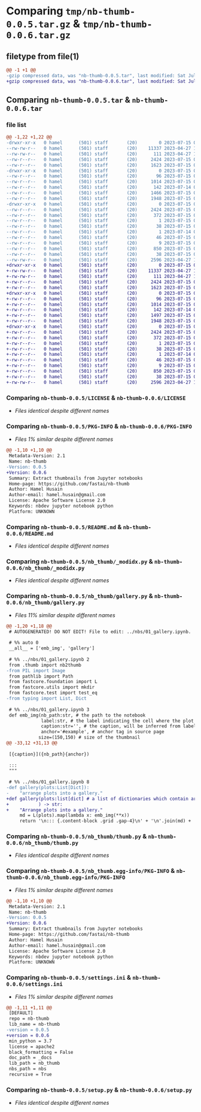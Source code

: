 # Comparing `tmp/nb-thumb-0.0.5.tar.gz` & `tmp/nb-thumb-0.0.6.tar.gz`

## filetype from file(1)

```diff
@@ -1 +1 @@
-gzip compressed data, was "nb-thumb-0.0.5.tar", last modified: Sat Jul 15 06:02:21 2023, max compression
+gzip compressed data, was "nb-thumb-0.0.6.tar", last modified: Sat Jul 15 06:06:21 2023, max compression
```

## Comparing `nb-thumb-0.0.5.tar` & `nb-thumb-0.0.6.tar`

### file list

```diff
@@ -1,22 +1,22 @@
-drwxr-xr-x   0 hamel      (501) staff       (20)        0 2023-07-15 06:02:21.318692 nb-thumb-0.0.5/
--rw-rw-r--   0 hamel      (501) staff       (20)    11337 2023-04-27 10:12:58.000000 nb-thumb-0.0.5/LICENSE
--rw-rw-r--   0 hamel      (501) staff       (20)      111 2023-04-27 10:12:58.000000 nb-thumb-0.0.5/MANIFEST.in
--rw-r--r--   0 hamel      (501) staff       (20)     2424 2023-07-15 06:02:21.318534 nb-thumb-0.0.5/PKG-INFO
--rw-r--r--   0 hamel      (501) staff       (20)     1623 2023-07-15 06:02:09.000000 nb-thumb-0.0.5/README.md
-drwxr-xr-x   0 hamel      (501) staff       (20)        0 2023-07-15 06:02:21.316984 nb-thumb-0.0.5/nb_thumb/
--rw-r--r--   0 hamel      (501) staff       (20)       96 2023-07-15 06:02:16.000000 nb-thumb-0.0.5/nb_thumb/__init__.py
--rw-r--r--   0 hamel      (501) staff       (20)     1014 2023-07-15 06:02:16.000000 nb-thumb-0.0.5/nb_thumb/_modidx.py
--rw-r--r--   0 hamel      (501) staff       (20)      142 2023-07-14 03:45:28.000000 nb-thumb-0.0.5/nb_thumb/core.py
--rw-r--r--   0 hamel      (501) staff       (20)     1466 2023-07-15 06:02:16.000000 nb-thumb-0.0.5/nb_thumb/gallery.py
--rw-r--r--   0 hamel      (501) staff       (20)     1948 2023-07-15 06:02:16.000000 nb-thumb-0.0.5/nb_thumb/thumb.py
-drwxr-xr-x   0 hamel      (501) staff       (20)        0 2023-07-15 06:02:21.318338 nb-thumb-0.0.5/nb_thumb.egg-info/
--rw-r--r--   0 hamel      (501) staff       (20)     2424 2023-07-15 06:02:20.000000 nb-thumb-0.0.5/nb_thumb.egg-info/PKG-INFO
--rw-r--r--   0 hamel      (501) staff       (20)      372 2023-07-15 06:02:21.000000 nb-thumb-0.0.5/nb_thumb.egg-info/SOURCES.txt
--rw-r--r--   0 hamel      (501) staff       (20)        1 2023-07-15 06:02:20.000000 nb-thumb-0.0.5/nb_thumb.egg-info/dependency_links.txt
--rw-r--r--   0 hamel      (501) staff       (20)       38 2023-07-15 06:02:21.000000 nb-thumb-0.0.5/nb_thumb.egg-info/entry_points.txt
--rw-r--r--   0 hamel      (501) staff       (20)        1 2023-07-14 05:34:35.000000 nb-thumb-0.0.5/nb_thumb.egg-info/not-zip-safe
--rw-r--r--   0 hamel      (501) staff       (20)       46 2023-07-15 06:02:21.000000 nb-thumb-0.0.5/nb_thumb.egg-info/requires.txt
--rw-r--r--   0 hamel      (501) staff       (20)        9 2023-07-15 06:02:21.000000 nb-thumb-0.0.5/nb_thumb.egg-info/top_level.txt
--rw-r--r--   0 hamel      (501) staff       (20)      850 2023-07-15 06:02:16.000000 nb-thumb-0.0.5/settings.ini
--rw-r--r--   0 hamel      (501) staff       (20)       38 2023-07-15 06:02:21.318740 nb-thumb-0.0.5/setup.cfg
--rw-rw-r--   0 hamel      (501) staff       (20)     2596 2023-04-27 10:12:58.000000 nb-thumb-0.0.5/setup.py
+drwxr-xr-x   0 hamel      (501) staff       (20)        0 2023-07-15 06:06:21.735539 nb-thumb-0.0.6/
+-rw-rw-r--   0 hamel      (501) staff       (20)    11337 2023-04-27 10:12:58.000000 nb-thumb-0.0.6/LICENSE
+-rw-rw-r--   0 hamel      (501) staff       (20)      111 2023-04-27 10:12:58.000000 nb-thumb-0.0.6/MANIFEST.in
+-rw-r--r--   0 hamel      (501) staff       (20)     2424 2023-07-15 06:06:21.735377 nb-thumb-0.0.6/PKG-INFO
+-rw-r--r--   0 hamel      (501) staff       (20)     1623 2023-07-15 06:02:09.000000 nb-thumb-0.0.6/README.md
+drwxr-xr-x   0 hamel      (501) staff       (20)        0 2023-07-15 06:06:21.734176 nb-thumb-0.0.6/nb_thumb/
+-rw-r--r--   0 hamel      (501) staff       (20)       96 2023-07-15 06:06:09.000000 nb-thumb-0.0.6/nb_thumb/__init__.py
+-rw-r--r--   0 hamel      (501) staff       (20)     1014 2023-07-15 06:06:09.000000 nb-thumb-0.0.6/nb_thumb/_modidx.py
+-rw-r--r--   0 hamel      (501) staff       (20)      142 2023-07-14 03:45:28.000000 nb-thumb-0.0.6/nb_thumb/core.py
+-rw-r--r--   0 hamel      (501) staff       (20)     1497 2023-07-15 06:06:09.000000 nb-thumb-0.0.6/nb_thumb/gallery.py
+-rw-r--r--   0 hamel      (501) staff       (20)     1948 2023-07-15 06:06:09.000000 nb-thumb-0.0.6/nb_thumb/thumb.py
+drwxr-xr-x   0 hamel      (501) staff       (20)        0 2023-07-15 06:06:21.735149 nb-thumb-0.0.6/nb_thumb.egg-info/
+-rw-r--r--   0 hamel      (501) staff       (20)     2424 2023-07-15 06:06:21.000000 nb-thumb-0.0.6/nb_thumb.egg-info/PKG-INFO
+-rw-r--r--   0 hamel      (501) staff       (20)      372 2023-07-15 06:06:21.000000 nb-thumb-0.0.6/nb_thumb.egg-info/SOURCES.txt
+-rw-r--r--   0 hamel      (501) staff       (20)        1 2023-07-15 06:06:21.000000 nb-thumb-0.0.6/nb_thumb.egg-info/dependency_links.txt
+-rw-r--r--   0 hamel      (501) staff       (20)       38 2023-07-15 06:06:21.000000 nb-thumb-0.0.6/nb_thumb.egg-info/entry_points.txt
+-rw-r--r--   0 hamel      (501) staff       (20)        1 2023-07-14 05:34:35.000000 nb-thumb-0.0.6/nb_thumb.egg-info/not-zip-safe
+-rw-r--r--   0 hamel      (501) staff       (20)       46 2023-07-15 06:06:21.000000 nb-thumb-0.0.6/nb_thumb.egg-info/requires.txt
+-rw-r--r--   0 hamel      (501) staff       (20)        9 2023-07-15 06:06:21.000000 nb-thumb-0.0.6/nb_thumb.egg-info/top_level.txt
+-rw-r--r--   0 hamel      (501) staff       (20)      850 2023-07-15 06:06:09.000000 nb-thumb-0.0.6/settings.ini
+-rw-r--r--   0 hamel      (501) staff       (20)       38 2023-07-15 06:06:21.735585 nb-thumb-0.0.6/setup.cfg
+-rw-rw-r--   0 hamel      (501) staff       (20)     2596 2023-04-27 10:12:58.000000 nb-thumb-0.0.6/setup.py
```

### Comparing `nb-thumb-0.0.5/LICENSE` & `nb-thumb-0.0.6/LICENSE`

 * *Files identical despite different names*

### Comparing `nb-thumb-0.0.5/PKG-INFO` & `nb-thumb-0.0.6/PKG-INFO`

 * *Files 1% similar despite different names*

```diff
@@ -1,10 +1,10 @@
 Metadata-Version: 2.1
 Name: nb-thumb
-Version: 0.0.5
+Version: 0.0.6
 Summary: Extract thumbnails from Jupyter notebooks
 Home-page: https://github.com/fastai/nb-thumb
 Author: Hamel Husain
 Author-email: hamel.husain@gmail.com
 License: Apache Software License 2.0
 Keywords: nbdev jupyter notebook python
 Platform: UNKNOWN
```

### Comparing `nb-thumb-0.0.5/README.md` & `nb-thumb-0.0.6/README.md`

 * *Files identical despite different names*

### Comparing `nb-thumb-0.0.5/nb_thumb/_modidx.py` & `nb-thumb-0.0.6/nb_thumb/_modidx.py`

 * *Files identical despite different names*

### Comparing `nb-thumb-0.0.5/nb_thumb/gallery.py` & `nb-thumb-0.0.6/nb_thumb/gallery.py`

 * *Files 11% similar despite different names*

```diff
@@ -1,20 +1,18 @@
 # AUTOGENERATED! DO NOT EDIT! File to edit: ../nbs/01_gallery.ipynb.
 
 # %% auto 0
 __all__ = ['emb_img', 'gallery']
 
 # %% ../nbs/01_gallery.ipynb 2
 from .thumb import nb2thumb
-from PIL import Image
 from pathlib import Path
 from fastcore.foundation import L
 from fastcore.utils import mkdir
 from fastcore.test import test_eq
-from typing import List, Dict
 
 # %% ../nbs/01_gallery.ipynb 3
 def emb_img(nb_path:str, # the path to the notebook
             label:str, # the label indicating the cell where the plot is
             caption:str='', # the caption, will be inferred from label if not specified.
             anchor='#example', # anchor tag in source page
            size=(150,150) # size of the thumbnail
@@ -33,12 +31,13 @@
 
 [{caption}]({nb_path}{anchor})
 
 :::
 """ 
 
 # %% ../nbs/01_gallery.ipynb 8
-def gallery(plots:List[Dict]):
-    "arrange plots into a gallery."
+def gallery(plots:list[dict] # a list of dictionaries which contain arguments for `emb_img`.
+           ) -> str:
+    "Arrange plots into a gallery."
     md = L(plots).map(lambda x: emb_img(**x))
     return '\n::: {.content-block .grid .gap-4}\n' + '\n'.join(md) + '\n:::'
```

### Comparing `nb-thumb-0.0.5/nb_thumb/thumb.py` & `nb-thumb-0.0.6/nb_thumb/thumb.py`

 * *Files identical despite different names*

### Comparing `nb-thumb-0.0.5/nb_thumb.egg-info/PKG-INFO` & `nb-thumb-0.0.6/nb_thumb.egg-info/PKG-INFO`

 * *Files 1% similar despite different names*

```diff
@@ -1,10 +1,10 @@
 Metadata-Version: 2.1
 Name: nb-thumb
-Version: 0.0.5
+Version: 0.0.6
 Summary: Extract thumbnails from Jupyter notebooks
 Home-page: https://github.com/fastai/nb-thumb
 Author: Hamel Husain
 Author-email: hamel.husain@gmail.com
 License: Apache Software License 2.0
 Keywords: nbdev jupyter notebook python
 Platform: UNKNOWN
```

### Comparing `nb-thumb-0.0.5/settings.ini` & `nb-thumb-0.0.6/settings.ini`

 * *Files 1% similar despite different names*

```diff
@@ -1,11 +1,11 @@
 [DEFAULT]
 repo = nb-thumb
 lib_name = nb-thumb
-version = 0.0.5
+version = 0.0.6
 min_python = 3.7
 license = apache2
 black_formatting = False
 doc_path = _docs
 lib_path = nb_thumb
 nbs_path = nbs
 recursive = True
```

### Comparing `nb-thumb-0.0.5/setup.py` & `nb-thumb-0.0.6/setup.py`

 * *Files identical despite different names*

